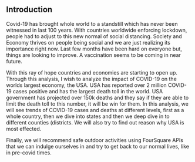 ## Introduction

Covid-19 has brought whole world to a standstill which has never been witnessed in last 100 years. With countries worldwide enforcing lockdown, people had to adjust to this new normal of social distancing. Society and Economy thrives on people being social and we are just realizing its importance right now. Last few months have been hard on everyone but, things are looking to improve. A vaccination seems to be coming in near future. 

With this ray of hope countries and economies are starting to open up. Through this analysis, I wish to analyze the impact of COVID-19 on the worlds largest economy, the USA. USA has reported over 2 million COVID-19 cases positive and has the largest death toll in the world. USA government has projected over 150k deaths and they say if they are able to limit the death toll to this number, it will be win for them.
In this analysis, we will see trends of COVID-19 cases and deaths at different levels, first as a whole country, then we dive into states and then we deep dive in to different counties (districts. We will also try to find out reason why USA is most effected.

Finally, we will recommend safe outdoor activities using FourSquare APIs that we can indulge ourselves in and try to get back to our normal lives, like in pre-covid times.
